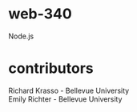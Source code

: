 # web-340
Node.js

# contributors
Richard Krasso - Bellevue University  
Emily Richter - Bellevue University
